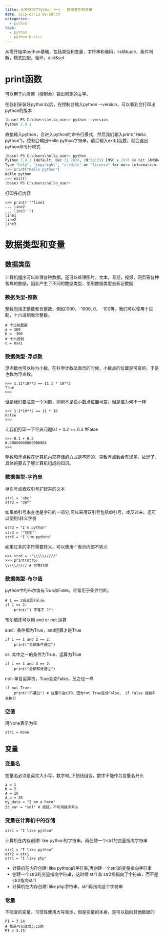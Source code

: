 ```yaml
---
title: 从零开始学Python（一）- 数据类型和变量
date: 2025-03-11 09:58:30
categories:
  - python
tags:
  - python
  - python basics  
---
```


从零开始学python基础，包括类型和变量，字符串和编码，list&tuple，条件判断，模式匹配，循环，dict&set

<!-- more -->

# print函数

可以用于向屏幕（控制台）输出制定的文字。

在我们安装好python以后，在控制台输入python --version，可以看到会打印出python的版本

```python
(base) PS C:\Users\hello_user> python --version
Python 3.9.1
```

直接输入python，会进入python的命令行模式，然后我们输入print("Hello python")，控制台输出Hello python字符串，最后输入exit()函数，就会退出python命令行模式

```python
(base) PS C:\Users\hello_user> python
Python 3.9.1 (default, Dec 11 2020, 09:29:25) [MSC v.1916 64 bit (AMD64)] :: Anaconda, Inc. on win32
Type "help", "copyright", "credits" or "license" for more information.
>>> print("Hello python")
Hello python
>>> exit()
(base) PS C:\Users\hello_user>
```

打印多行内容

```
>>> print('''line1
... line2
... line3''')
line1
line2
line3
```

# 数据类型和变量


## 数据类型

计算机程序可以处理各种数据，还可以处理图片，文本，音频，视频，网页等各种各样的数据，因此产生了不同的数据类型，使用数据类型去标记数据

### 数据类型-整数

整数包括正整数和负整数，例如1000，-1000, 0， -100等。我们可以使用十进制，十六进制表示整数。

```
# 十进制整数
a = 100
b = -100
# 十六进制
c = 0xa1
```

### 数据类型-浮点数

浮点数也可以称为小数，在科学计数法表示的时候，小数点的位置是可变的，于是也称为浮点数。

```
>>> 1.11*10**3 == 11.1 * 10**2
True
>>>
```

但是我们要注意一个问题，刚刚不是说小数点位置可变，但是值为何不一样

```
>>> 1.1*10**2 == 11 * 10
False
>>>
```

让我们打印一下经典问题0.1 + 0.2 == 0.3 #False

```
>>> 0.1 + 0.2
0.30000000000000004
>>>
```

整数和浮点数在计算机内部存储的方式是不同的，导致浮点数会有误差。扯远了，具体的要去了解计算机组成的知识。


### 数据类型-字符串

单引号或者双引号扩起来的文本

```
str1 = 'abc'
str2 = "def"
```

如果单引号本身也是字符的一部分,可以采用双引号包括单引号，或反过来。还可以使用\转义字符

```
str3 = "I'm python"
str4 = '"哇哇"'
str5 = "I \'m python"
```

如果过多的字符需要转义，可以使用r''表示内部不转义

```
>>> str6 = r"\\\\\/////"
>>> print(str6)
\\\\\///// # 完整打印
```

### 数据类型-布尔值

python中的布尔值有True和False，经常用于条件判断。

```
# 1 == 2会返回False
if 1 == 2: 
    print("1 不等于 2")
```

布尔值还可以用 and or not 运算

and：条件都为True，and运算才是True

```
if 1 == 1 and 2 == 2:
    print("全部条件通过")
```

or: 其中之一的条件为True，运算为True

```
if 1 == 1 and 3 == 2:
    print("全部部分通过")
```

not: 单目运算符，True会变False，反之也一样

```
if not True: 
    print("不通过") # 这里不会打印，因为not True变成False， if False 后面不会执行
```

### 空值

用None表示为空

```
str1 = None
```

## 变量

### 变量名

变量名必须是英文大小写，数字和_下划线组合，数字不能作为变量名开头

```
a = 1
b = 2
A = 10
A_a = 20
my_data = "I am a hero"
23_var = "sdf" # 报错，不可用数字开头
```


### 变量在计算机中的存储

```
str1 = "I like python"
```

计算机在内存创建I like python的字符串，再创建一个str1的变量指向字符串

```
str1 = "I like python"
str2 = str1
str1 = "I like php"
```

- 计算机在内存创建I like python的字符串,再创建一个str1的变量指向字符串
- 创建一个str2的变量指向字符串，这时候 str1 和 str2都指向了字符串，而不是str2指向str1
- 计算机在内存创建I like php字符串，str1再指向这个字符串

### 常量

不能变的变量，习惯性使用大写表示，但是变量的本身，是可以指向其他数据的

```
PI = 3.14
# 我是可以改成3.15的
PI = 3.15
```

